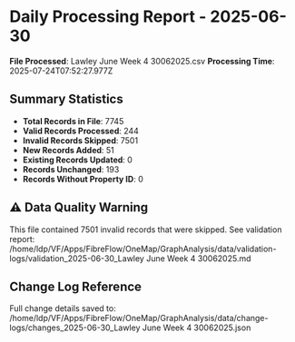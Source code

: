 # Daily Processing Report - 2025-06-30

**File Processed**: Lawley June Week 4 30062025.csv
**Processing Time**: 2025-07-24T07:52:27.977Z

## Summary Statistics

- **Total Records in File**: 7745
- **Valid Records Processed**: 244
- **Invalid Records Skipped**: 7501
- **New Records Added**: 51
- **Existing Records Updated**: 0
- **Records Unchanged**: 193
- **Records Without Property ID**: 0

## ⚠️ Data Quality Warning

This file contained 7501 invalid records that were skipped.
See validation report: /home/ldp/VF/Apps/FibreFlow/OneMap/GraphAnalysis/data/validation-logs/validation_2025-06-30_Lawley June Week 4 30062025.md


## Change Log Reference

Full change details saved to: /home/ldp/VF/Apps/FibreFlow/OneMap/GraphAnalysis/data/change-logs/changes_2025-06-30_Lawley June Week 4 30062025.json
